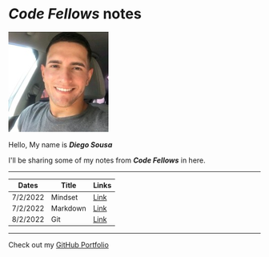 # **_Code Fellows_ notes**

![Me](profile.jpeg)

Hello, My name is **_Diego Sousa_**

I'll be sharing some of my notes from **_Code Fellows_** in here.

---

|  Dates    | Title |  Links  |
| ----------- | ----------- | ----------- |
|   7/2/2022 | Mindset |  [Link](mindset-notes.md) |
|   7/2/2022 | Markdown |  [Link](Markdown.md)  |
|   8/2/2022 | Git     |  [Link](git.md)  |

---

Check out my [GitHub Portfolio](https://github.com/dmenezessousa/)
